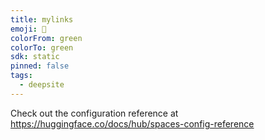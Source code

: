 ```yaml
---
title: mylinks
emoji: 🐳
colorFrom: green
colorTo: green
sdk: static
pinned: false
tags:
  - deepsite
---
```


Check out the configuration reference at https://huggingface.co/docs/hub/spaces-config-reference
